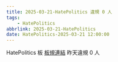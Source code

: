 ```yaml
---
title: 2025-03-21-HatePolitics 違規 0 人
tags:
    - HatePolitics
abbrlink: 2025-03-21-HatePolitics
date: HatePolitics-2025-03-21 12:00:00
---
```

HatePolitics 板 [板規連結](https://www.ptt.cc/bbs/HatePolitics/M.1617115262.A.D60.html)
昨天違規 0 人
